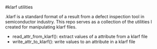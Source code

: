 #klarf utilities

.klarf is a standard format of a result from a defect inspection tool in semiconductor industry.
This repo serves as a collection of the utilities I created for manipulating klarf files.

- read_attr_from_klarf(): extract values of a attribute from a klarf file
- write_attr_to_klarf(): write values to an attribute in a klarf file
